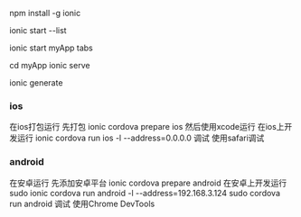 npm install -g ionic

ionic start --list

ionic start myApp tabs

cd myApp
ionic serve

ionic generate



### ios
在ios打包运行
    先打包
    ionic cordova prepare ios
    然后使用xcode运行
在ios上开发运行
    ionic cordova run ios -l --address=0.0.0.0
调试
    使用safari调试

### android
在安卓运行
    先添加安卓平台
    ionic cordova prepare android
在安卓上开发运行
    sudo ionic cordova run android -l --address=192.168.3.124
    sudo cordova run android
调试
    使用Chrome DevTools